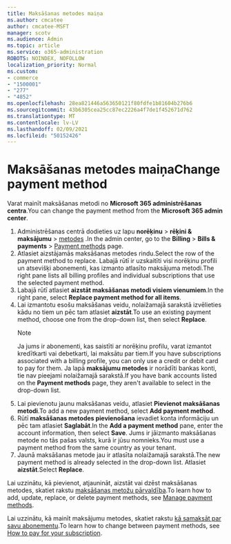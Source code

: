 ```yaml
---
title: Maksāšanas metodes maiņa
ms.author: cmcatee
author: cmcatee-MSFT
manager: scotv
ms.audience: Admin
ms.topic: article
ms.service: o365-administration
ROBOTS: NOINDEX, NOFOLLOW
localization_priority: Normal
ms.custom:
- commerce
- "1500001"
- "277"
- "4852"
ms.openlocfilehash: 28ea821446a563650121f80fdfe1b81604b276b6
ms.sourcegitcommit: 43b6305cea25cc87ec2226a4f7de1f452671d762
ms.translationtype: MT
ms.contentlocale: lv-LV
ms.lasthandoff: 02/09/2021
ms.locfileid: "50152426"
---
```

# <a name="change-payment-method"></a><span data-ttu-id="14b18-102">Maksāšanas metodes maiņa</span><span class="sxs-lookup"><span data-stu-id="14b18-102">Change payment method</span></span>

<span data-ttu-id="14b18-103">Varat mainīt maksāšanas metodi no **Microsoft 365 administrēšanas centra**.</span><span class="sxs-lookup"><span data-stu-id="14b18-103">You can change the payment method from the **Microsoft 365 admin center**.</span></span>
  
1. <span data-ttu-id="14b18-104">Administrēšanas centrā dodieties uz lapu **norēķinu**  >  **rēķini & maksājumu**  >  [metodes](https://go.microsoft.com/fwlink/p/?linkid=2018806) .</span><span class="sxs-lookup"><span data-stu-id="14b18-104">In the admin center, go to the **Billing** > **Bills & payments** > [Payment methods](https://go.microsoft.com/fwlink/p/?linkid=2018806) page.</span></span>
2. <span data-ttu-id="14b18-105">Atlasiet aizstājamās maksāšanas metodes rindu.</span><span class="sxs-lookup"><span data-stu-id="14b18-105">Select the row of the payment method to replace.</span></span> <span data-ttu-id="14b18-106">Labajā rūtī ir uzskaitīti visi norēķinu profili un atsevišķi abonementi, kas izmanto atlasīto maksājuma metodi.</span><span class="sxs-lookup"><span data-stu-id="14b18-106">The right pane lists all billing profiles and individual subscriptions that use the selected payment method.</span></span>
3. <span data-ttu-id="14b18-107">Labajā rūtī atlasiet **aizstāt maksāšanas metodi visiem vienumiem**.</span><span class="sxs-lookup"><span data-stu-id="14b18-107">In the right pane, select **Replace payment method for all items**.</span></span>
4. <span data-ttu-id="14b18-108">Lai izmantotu esošu maksāšanas veidu, nolaižamajā sarakstā izvēlieties kādu no tiem un pēc tam atlasiet **aizstāt**.</span><span class="sxs-lookup"><span data-stu-id="14b18-108">To use an existing payment method, choose one from the drop-down list, then select **Replace**.</span></span>
    > [!NOTE]
    > <span data-ttu-id="14b18-109">Ja jums ir abonementi, kas saistīti ar norēķinu profilu, varat izmantot kredītkarti vai debetkarti, lai maksātu par tiem.</span><span class="sxs-lookup"><span data-stu-id="14b18-109">If you have subscriptions associated with a billing profile, you can only use a credit or debit card to pay for them.</span></span> <span data-ttu-id="14b18-110">Ja lapā **maksājumu metodes** ir norādīti bankas konti, tie nav pieejami nolaižamajā sarakstā.</span><span class="sxs-lookup"><span data-stu-id="14b18-110">If you have bank accounts listed on the **Payment methods** page, they aren't available to select in the drop-down list.</span></span>
5. <span data-ttu-id="14b18-111">Lai pievienotu jaunu maksāšanas veidu, atlasiet **Pievienot maksāšanas metodi**.</span><span class="sxs-lookup"><span data-stu-id="14b18-111">To add a new payment method, select **Add payment method**.</span></span>
6. <span data-ttu-id="14b18-112">Rūtī **maksāšanas metodes pievienošana** ievadiet konta informāciju un pēc tam atlasiet **Saglabāt**.</span><span class="sxs-lookup"><span data-stu-id="14b18-112">In the **Add a payment method** pane, enter the account information, then select **Save**.</span></span> <span data-ttu-id="14b18-113">Jums ir jāizmanto maksāšanas metode no tās pašas valsts, kurā ir jūsu nomnieks.</span><span class="sxs-lookup"><span data-stu-id="14b18-113">You must use a payment method from the same country as your tenant.</span></span>
7. <span data-ttu-id="14b18-114">Jaunā maksāšanas metode jau ir atlasīta nolaižamajā sarakstā.</span><span class="sxs-lookup"><span data-stu-id="14b18-114">The new payment method is already selected in the drop-down list.</span></span> <span data-ttu-id="14b18-115">Atlasiet **aizstāt**.</span><span class="sxs-lookup"><span data-stu-id="14b18-115">Select **Replace**.</span></span>

<span data-ttu-id="14b18-116">Lai uzzinātu, kā pievienot, atjaunināt, aizstāt vai dzēst maksāšanas metodes, skatiet rakstu [maksāšanas metožu pārvaldība](https://docs.microsoft.com/microsoft-365/commerce/billing-and-payments/manage-payment-methods).</span><span class="sxs-lookup"><span data-stu-id="14b18-116">To learn how to add, update, replace, or delete payment methods, see [Manage payment methods](https://docs.microsoft.com/microsoft-365/commerce/billing-and-payments/manage-payment-methods).</span></span>

<span data-ttu-id="14b18-117">Lai uzzinātu, kā mainīt maksājumu metodes, skatiet rakstu [kā samaksāt par savu abonementu](https://docs.microsoft.com/microsoft-365/commerce/billing-and-payments/pay-for-your-subscription).</span><span class="sxs-lookup"><span data-stu-id="14b18-117">To learn how to change between payment methods, see [How to pay for your subscription](https://docs.microsoft.com/microsoft-365/commerce/billing-and-payments/pay-for-your-subscription).</span></span>